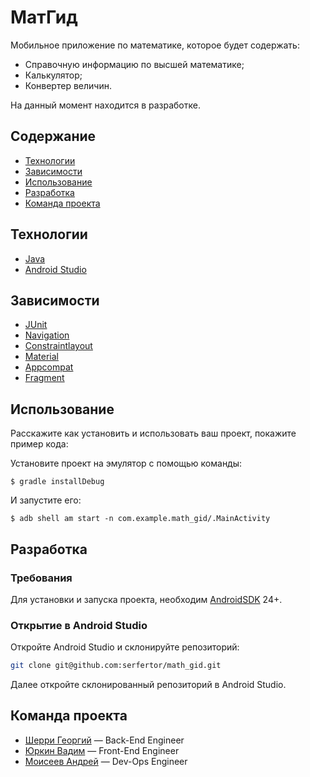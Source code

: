 # МатГид
Мобильное приложение по математике, которое будет содержать:
 + Справочную информацию по высшей математике;
 + Калькулятор;
 + Конвертер величин.
 
На данный момент находится в разработке.

## Содержание
- [Технологии](#технологии)
- [Зависимости](#зависимости)
- [Использование](#использование)
- [Разработка](#разработка)
- [Команда проекта](#команда-проекта)

## Технологии
- [Java](https://www.java.com/ru/)
- [Android Studio](https://developer.android.com/studio)

## Зависимости
- [JUnit](https://mvnrepository.com/artifact/junit/junit/4.13.2)
- [Navigation](https://developer.android.com/jetpack/androidx/releases/navigation)
- [Constraintlayout](https://developer.android.com/jetpack/androidx/releases/constraintlayout)
- [Material](https://mvnrepository.com/artifact/com.google.android.material/material)
- [Appcompat](https://developer.android.com/jetpack/androidx/releases/appcompat)
- [Fragment](https://developer.android.com/jetpack/androidx/releases/fragment)

## Использование
Расскажите как установить и использовать ваш проект, покажите пример кода:

Установите проект на эмулятор с помощью команды:
```
$ gradle installDebug
```

И запустите его:
```
$ adb shell am start -n com.example.math_gid/.MainActivity
```

## Разработка

### Требования
Для установки и запуска проекта, необходим [AndroidSDK](https://developer.android.com/studio/releases/platform-tools#downloads) 24+.

### Открытие в Android Studio 

Откройте Android Studio и склонируйте репозиторий:

```sh
git clone git@github.com:serfertor/math_gid.git
```
Далее откройте склонированный репозиторий в Android Studio.

## Команда проекта

- [Шерри Георгий](https://vk.com/serfertor) — Back-End Engineer
- [Юркин Вадим](https://vk.com/vadimyurkin) — Front-End Engineer
- [Моисеев Андрей](https://vk.com/ullergenic) — Dev-Ops Engineer
